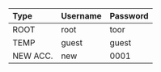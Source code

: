 Type | Username | Password
:--- | :--- | :---
ROOT | root | toor
TEMP | guest | guest 
NEW ACC. | new | 0001